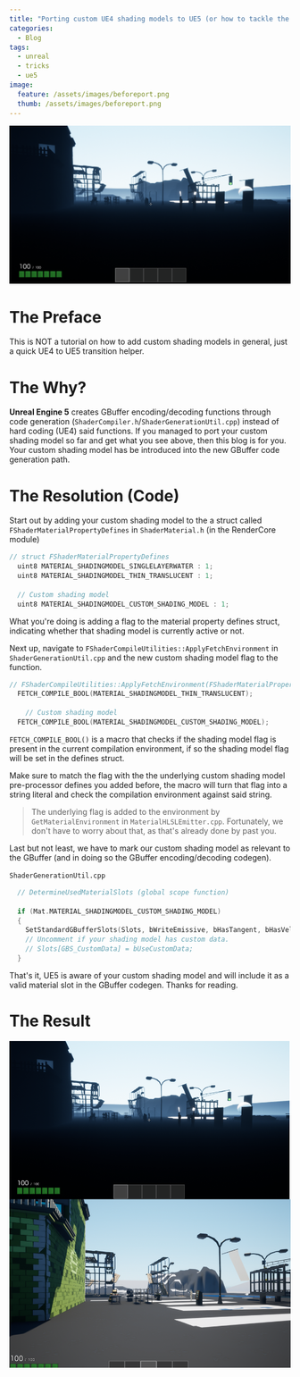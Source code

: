 ```yaml
---
title: "Porting custom UE4 shading models to UE5 (or how to tackle the new GBuffer codegen)"
categories:
  - Blog
tags:
  - unreal
  - tricks
  - ue5
image:
  feature: /assets/images/beforeport.png
  thumb: /assets/images/beforeport.png
---
```


![Oh no! My custom shading model isn't working anymore!](/assets/images/beforeport.png)
# The Preface
This is NOT a tutorial on how to add custom shading models in general, just a quick UE4 to UE5 transition helper.

# The Why?

**Unreal Engine 5** creates GBuffer encoding/decoding functions through code generation (`ShaderCompiler.h`/`ShaderGenerationUtil.cpp`) instead of hard coding (UE4) said functions. If you managed to port your custom shading model so far and get what you see above, then this blog is for you. Your custom shading model has be introduced into the new GBuffer code generation path. 

# The Resolution (Code)

Start out by adding your custom shading model to the a struct called `FShaderMaterialPropertyDefines` in `ShaderMaterial.h` (in the RenderCore module)
```cpp
// struct FShaderMaterialPropertyDefines
  uint8 MATERIAL_SHADINGMODEL_SINGLELAYERWATER : 1;
  uint8 MATERIAL_SHADINGMODEL_THIN_TRANSLUCENT : 1;

  // Custom shading model
  uint8 MATERIAL_SHADINGMODEL_CUSTOM_SHADING_MODEL : 1;
````
What you're doing is adding a flag to the material property defines struct, indicating whether that shading model is currently active or not.



Next up, navigate to `FShaderCompileUtilities::ApplyFetchEnvironment` in `ShaderGenerationUtil.cpp` and the new custom shading model flag to the function.
```cpp
// FShaderCompileUtilities::ApplyFetchEnvironment(FShaderMaterialPropertyDefines& SrcDefines, FShaderCompilerEnvironment& OutEnvironment)
  FETCH_COMPILE_BOOL(MATERIAL_SHADINGMODEL_THIN_TRANSLUCENT);

    // Custom shading model
  FETCH_COMPILE_BOOL(MATERIAL_SHADINGMODEL_CUSTOM_SHADING_MODEL);

```

`FETCH_COMPILE_BOOL()` is a macro that checks if the shading model flag is present in the current compilation environment, if so the shading model flag will be set in the defines struct. 

Make sure to match the flag with the the underlying custom shading model pre-processor defines you added before, the macro will turn that flag into a string literal and check the compilation environment against said string.

> The underlying flag is added to the environment by `GetMaterialEnvironment` in `MaterialHLSLEmitter.cpp`. Fortunately, we don't have to worry about that, as that's already done by past you. 

Last but not least, we have to mark our custom shading model as relevant to the GBuffer (and in doing so the GBuffer encoding/decoding codegen).

`ShaderGenerationUtil.cpp` 
```cpp
  // DetermineUsedMaterialSlots (global scope function)

  if (Mat.MATERIAL_SHADINGMODEL_CUSTOM_SHADING_MODEL)
  {
    SetStandardGBufferSlots(Slots, bWriteEmissive, bHasTangent, bHasVelocity, bHasStaticLighting, bIsStrataMaterial);
    // Uncomment if your shading model has custom data.
    // Slots[GBS_CustomData] = bUseCustomData; 
  }
```

That's it, UE5 is aware of your custom shading model and will include it as a valid material slot in the GBuffer codegen. Thanks for reading.

# The Result

![There we go, custom shading models in UE5](/assets/images/workingshadingmodel.png)
